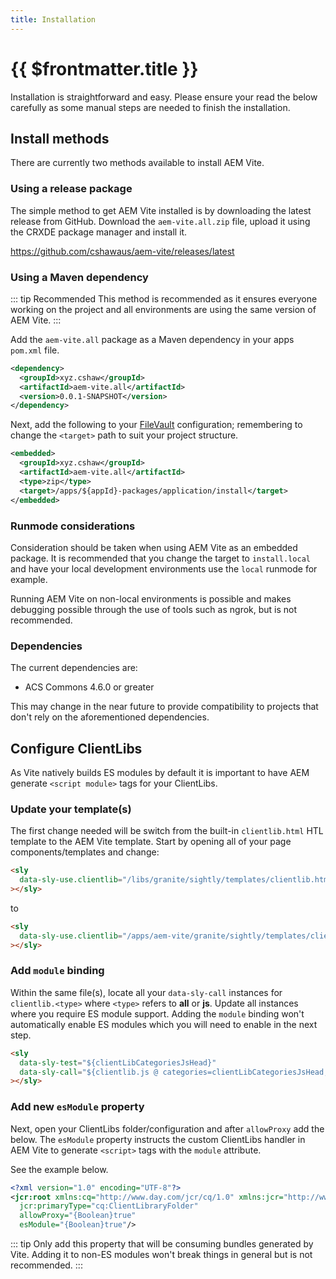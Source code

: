 ```yaml
---
title: Installation
---
```


# {{ $frontmatter.title }}

Installation is straightforward and easy. Please ensure your read the below carefully as some manual steps are needed to finish the installation.

## Install methods

There are currently two methods available to install AEM Vite.

### Using a release package

The simple method to get AEM Vite installed is by downloading the latest release from GitHub. Download the `aem-vite.all.zip` file, upload it using the CRXDE package manager and install it.

https://github.com/cshawaus/aem-vite/releases/latest

### Using a Maven dependency

::: tip Recommended
This method is recommended as it ensures everyone working on the project and all environments are using the same version of AEM Vite.
:::

Add the `aem-vite.all` package as a Maven dependency in your apps `pom.xml` file.

```xml
<dependency>
  <groupId>xyz.cshaw</groupId>
  <artifactId>aem-vite.all</artifactId>
  <version>0.0.1-SNAPSHOT</version>
</dependency>
```

Next, add the following to your [FileVault](https://jackrabbit.apache.org/filevault/overview.html) configuration; remembering to change the `<target>` path to suit your project structure.

```xml
<embedded>
  <groupId>xyz.cshaw</groupId>
  <artifactId>aem-vite.all</artifactId>
  <type>zip</type>
  <target>/apps/${appId}-packages/application/install</target>
</embedded>
```

### Runmode considerations

Consideration should be taken when using AEM Vite as an embedded package. It is recommended that you change the target to `install.local` and have your local development environments use the `local` runmode for example.

Running AEM Vite on non-local environments is possible and makes debugging possible through the use of tools such as ngrok, but is not recommended.

### Dependencies

The current dependencies are:

- ACS Commons 4.6.0 or greater

This may change in the near future to provide compatibility to projects that don't rely on the aforementioned dependencies.

## Configure ClientLibs

As Vite natively builds ES modules by default it is important to have AEM generate `<script module>` tags for your ClientLibs.

### Update your template(s)

The first change needed will be switch from the built-in `clientlib.html` HTL template to the AEM Vite template. Start by opening all of your page components/templates and change:

```html
<sly
  data-sly-use.clientlib="/libs/granite/sightly/templates/clientlib.html"
></sly>
```

to

```html
<sly
  data-sly-use.clientlib="/apps/aem-vite/granite/sightly/templates/clientlib.html"
></sly>
```

### Add `module` binding

Within the same file(s), locate all your `data-sly-call` instances for `clientlib.<type>` where `<type>` refers to **all** or **js**. Update all instances where you require ES module support. Adding the `module` binding won't automatically enable ES modules which you will need to enable in the next step.

```html
<sly
  data-sly-test="${clientLibCategoriesJsHead}"
  data-sly-call="${clientlib.js @ categories=clientLibCategoriesJsHead, module=true}"
></sly>
```

### Add new `esModule` property

Next, open your ClientLibs folder/configuration and after `allowProxy` add the below. The `esModule` property instructs the custom ClientLibs handler in AEM Vite to generate `<script>` tags with the `module` attribute.

See the example below.

```xml
<?xml version="1.0" encoding="UTF-8"?>
<jcr:root xmlns:cq="http://www.day.com/jcr/cq/1.0" xmlns:jcr="http://www.jcp.org/jcr/1.0"
  jcr:primaryType="cq:ClientLibraryFolder"
  allowProxy="{Boolean}true"
  esModule="{Boolean}true"/>
```

::: tip
Only add this property that will be consuming bundles generated by Vite. Adding it to non-ES modules won't break things in general but is not recommended.
:::
